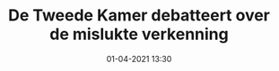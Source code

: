 ---
layout: post
title: "De Tweede Kamer debatteert over de mislukte verkenning"
date: 01-04-2021 13:30
---